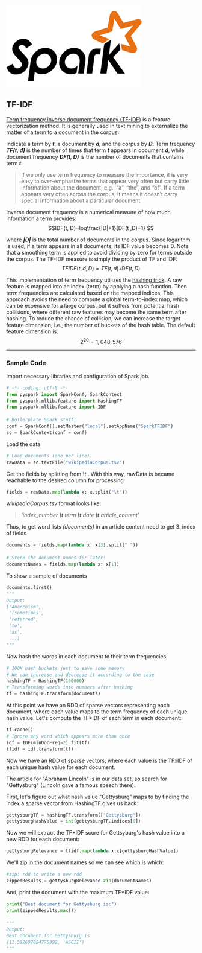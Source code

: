 

[![Build Status](https://raw.githubusercontent.com/ilkayDevran/Searchable_WikiCorpus_with_Spark_TF-IDF/master/assets/spark_logo.png)](https://spark.apache.org/)

## TF-IDF 

[Term frequency inverse document frequency (TF-IDF)](http://www.wikizero.biz/index.php?q=aHR0cHM6Ly9lbi53aWtpcGVkaWEub3JnL3dpa2kvVGbigJNpZGY) is a feature vectorization method. It is generally used in text mining to externalize the matter of a term to a document in the corpus.

Indicate a term by *__t__*, a document by *__d__*, and the corpus by *__D__*. Term frequency *__TF(t, d)__* is the number of times that term *__t__* appears in document *__d__*, while document frequency *__DF(t, D)__* is the number of documents that contains term *__t__*. 

>If we only use term frequency to measure the importance, it is very easy to over-emphasize terms that appear very often but carry little information about the document, e.g., “a”, “the”, and “of”. If a term appears very often across the corpus, it means it doesn’t carry special information about a particular document.

Inverse document frequency is a numerical measure of how much information a term provides:
$$IDF(t, D)=log\frac{|D|+1}{DF(t ,D)+1} $$

where *__|D|__* is the total number of documents in the corpus. Since logarithm is used, if a term appears in all documents, its IDF value becomes 0. Note that a smoothing term is applied to avoid dividing by zero for terms outside the corpus. The TF-IDF measure is simply the product of TF and IDF:
$$TFIDF(t,d,D)=TF(t,d).IDF(t,D)$$

This implementation of term frequency utilizes the [hashing trick](http://www.wikizero.biz/index.php?q=aHR0cHM6Ly9lbi53aWtpcGVkaWEub3JnL3dpa2kvRmVhdHVyZV9oYXNoaW5n). A raw feature is mapped into an index (term) by applying a hash function. Then term frequencies are calculated based on the mapped indices. This approach avoids the need to compute a global term-to-index map, which can be expensive for a large corpus, but it suffers from potential hash collisions, where different raw features may become the same term after hashing. To reduce the chance of collision, we can increase the target feature dimension, i.e., the number of buckets of the hash table. The default feature dimension is: $$2^{20}=1,048,576$$
***
### Sample Code
Import necessary libraries and configuration of Spark job. 
```python
# -*- coding: utf-8 -*-
from pyspark import SparkConf, SparkContext
from pyspark.mllib.feature import HashingTF
from pyspark.mllib.feature import IDF

# Boilerplate Spark stuff:
conf = SparkConf().setMaster("local").setAppName("SparkTFIDF")
sc = SparkContext(conf = conf)
```
Load the data
```python
# Load documents (one per line).
rawData = sc.textFile("wikipediaCorpus.tsv") 
```
Get the fields by splitting from *\t* . With this way, rawData is became reachable to the desired column for processing
```python
fields = rawData.map(lambda x: x.split("\t"))
```
*wikipediaCorpus.tsv* format looks like: 
>*'index_number **__\t__** term **__\t__** date  **__\t__** article_content'*

Thus, to get word lists *(documents)* in an article content need to get 3. index of fields
```python 
documents = fields.map(lambda x: x[3].split(" ")) 

# Store the document names for later:
documentNames = fields.map(lambda x: x[1])
```
To show a sample of documents
```python
documents.first()
"""
Output:
['Anarchism',
 '(sometimes',
 'referred',
 'to',
 'as',
 ...]
"""
```
Now hash the words in each document to their term frequencies:
```python
# 100K hash buckets just to save some memory
# We can increase and decrease it according to the case 
hashingTF = HashingTF(100000)
# Transforming words into numbers after hashing    
tf = hashingTF.transform(documents) 
```
At this point we have an RDD of sparse vectors representing each document, where each value maps to the term frequency of each unique hash value. Let's compute the TF*IDF of each term in each document:
```python
tf.cache()
# Ignore any word which appears more than once
idf = IDF(minDocFreq=2).fit(tf) 
tfidf = idf.transform(tf)
```
Now we have an RDD of sparse vectors, where each value is the TFxIDF of each unique hash value for each document.

The article for "Abraham Lincoln" is in our data set, so search for "Gettysburg" (Lincoln gave a famous speech there).

First, let's figure out what hash value "Gettysburg" maps to by finding the index a sparse vector from HashingTF gives us back:
```python
gettysburgTF = hashingTF.transform(["Gettysburg"])
gettysburgHashValue = int(gettysburgTF.indices[0])
```
Now we will extract the TF*IDF score for Gettsyburg's hash value into a new RDD for each document:
```python
gettysburgRelevance = tfidf.map(lambda x:x[gettysburgHashValue])
```
We'll zip in the document names so we can see which is which:
```python
#zip: rdd to write a new rdd
zippedResults = gettysburgRelevance.zip(documentNames) 
```
And, print the document with the maximum TF*IDF value:
```python
print("Best document for Gettysburg is:")
print(zippedResults.max())

"""
Output:
Best document for Gettysburg is:
(11.592697024775392, 'ASCII')
"""
```


